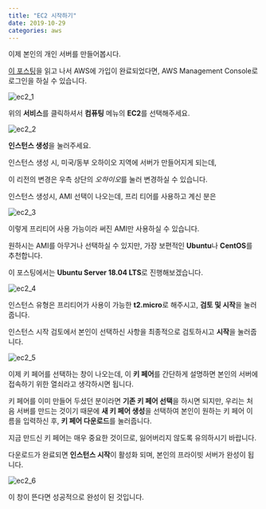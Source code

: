 ```yaml
---
title: "EC2 시작하기"
date: 2019-10-29
categories: aws
---
```


이제 본인의 개인 서버를 만들어봅시다.

[이 포스팅](https://detegice.github.io/create-aws-account/)을 읽고 나서 AWS에 가입이 완료되었다면, AWS Management Console로 로그인을 하실 수 있습니다.

![ec2_1](https://user-images.githubusercontent.com/26007107/67737986-66c49e00-fa50-11e9-8251-9d889a2e74c6.png)

위의 **서비스**를 클릭하셔서 **컴퓨팅** 메뉴의 **EC2**를 선택해주세요.

![ec2_2](https://user-images.githubusercontent.com/26007107/67738042-8e1b6b00-fa50-11e9-9077-baf3932f8032.PNG)

**인스턴스 생성**을 눌러주세요.

인스턴스 생성 시, 미국/동부 오하이오 지역에 서버가 만들어지게 되는데,

이 리전의 변경은 우측 상단의 *오하이오*를 눌러 변경하실 수 있습니다.

인스턴스 생성시, AMI 선택이 나오는데, 프리 티어를 사용하고 계신 분은 

![ec2_3](https://user-images.githubusercontent.com/26007107/67738082-c91d9e80-fa50-11e9-9e4e-4bee5eccede4.PNG)

이렇게 프리티어 사용 가능이라 써진 AMI만 사용하실 수 있습니다.

원하시는 AMI를 아무거나 선택하실 수 있지만, 가장 보편적인 **Ubuntu**나 **CentOS**를 추천합니다.

이 포스팅에서는 **Ubuntu Server 18.04 LTS**로 진행해보겠습니다.

![ec2_4](https://user-images.githubusercontent.com/26007107/67738262-40ebc900-fa51-11e9-8161-15f2d3dda5b4.PNG)

인스턴스 유형은 프리티어가 사용이 가능한 **t2.micro**로 해주시고, **검토 및 시작**을 눌러줍니다.

인스턴스 시작 검토에서 본인이 선택하신 사항을 최종적으로 검토하시고 **시작**을 눌러줍니다.

![ec2_5](https://user-images.githubusercontent.com/26007107/67738296-6b3d8680-fa51-11e9-95d3-ef35db467c91.PNG)

이제 키 페어를 선택하는 창이 나오는데, 이 **키 페어**를 간단하게 설명하면 본인의 서버에 접속하기 위한 열쇠라고 생각하시면 됩니다.

키 페어를 이미 만들어 두셨던 분이라면 **기존 키 페어 선택**을 하시면 되지만, 우리는 처음 서버를 만드는 것이기 때문에 **새 키 페어 생성**을 선택하여 본인이 원하는 키 페어 이름을 입력하신 후, **키 페어 다운로드**를 눌러줍니다.

지금 만드신 키 페어는 매우 중요한 것이므로, 잃어버리지 않도록 유의하시기 바랍니다.

다운로드가 완료되면 **인스턴스 시작**이 활성화 되며, 본인의 프라이빗 서버가 완성이 됩니다.

![ec2_6](https://user-images.githubusercontent.com/26007107/67738422-dc7d3980-fa51-11e9-882a-2c07ca59e07d.png)

이 창이 뜬다면 성공적으로 완성이 된 것입니다.
